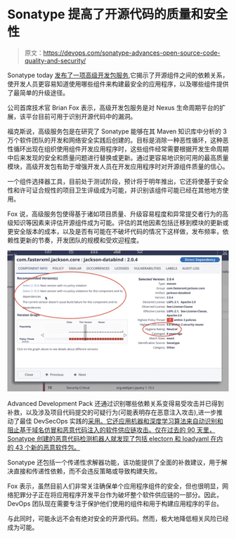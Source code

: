 # Sonatype 提高了开源代码的质量和安全性

> 原文：<https://devops.com/sonatype-advances-open-source-code-quality-and-security/>

Sonatype today [发布了一项高级开发包服务](https://www.globenewswire.com/news-release/2020/10/07/2105015/0/en/Sonatype-Introduces-Next-Generation-Dependency-Management-for-Software-Developers.html),它揭示了开源组件之间的依赖关系，使开发人员更容易知道使用哪些组件来构建最安全的应用程序，以及哪些组件提供了最简单的升级途径。

公司首席技术官 Brian Fox 表示，高级开发包服务是对 Nexus 生命周期平台的扩展，该平台目前可用于识别开源代码中的漏洞。

福克斯说，高级服务包是在研究了 Sonatype 能够在其 Maven 知识库中分析的 3 万个软件团队的开发和网络安全实践后创建的。目标是消除一种恶性循环，这种恶性循环出现在组织使用组件开发应用程序时，这些组件经常需要根据开发生命周期中后来发现的安全和质量问题进行替换或更新。通过更容易地识别可用的最高质量模块，高级开发包有助于增强开发人员在开发应用程序时对开源组件质量的信心。

一个组件选择器工具，目前处于测试阶段，预计将于明年推出，它还将使基于安全性和许可证合规性的项目卫生评级成为可能，并识别该组件可能已经在其他地方使用。

Fox 说，高级服务包使得基于诸如项目质量、升级容易程度和异常提交者行为的高级知识等因素来评估开源组件成为可能。评估的其他因素包括迁移到模块的更新或更安全版本的成本，以及是否有可能在不破坏代码的情况下这样做，发布频率，依赖性更新的节奏，开发团队的规模和受欢迎程度。

![](img/d7810a212a9494de8b35342547527e1b.png)

Advanced Development Pack 还通过识别哪些依赖关系变得易受攻击并已得到补救，以及涉及项目代码提交的可疑行为(可能表明存在恶意注入攻击),进一步推动了最佳 DevSecOps 实践的[采用。它还应用机器和深度学习算法来自动识别和阻止基于域名仿冒和恶意代码注入的软件供应链攻击。仅在过去的 90 天里，Sonatype 创建的恶意代码检测机器人就发现了包括 electorn 和 loadyaml 在内的 43 个新的恶意软件包。](https://devops.com/sonatype-delivers-premium-open-source-controls-to-github-users/)

Sonatype 还包括一个传递性求解器功能，该功能提供了全面的补救建议，用于解决直接和传递性依赖，而不会违反策略或导致构建失败。

Fox 表示，虽然目前人们非常关注确保单个应用程序组件的安全，但也很明显，网络犯罪分子正在将应用程序开发平台作为破坏整个软件供应链的一部分。因此，DevOps 团队现在需要专注于保护他们使用的组件和用于构建应用程序的平台。

与此同时，可能永远不会有绝对安全的开源代码。然而，极大地降低相关风险已经成为可能。